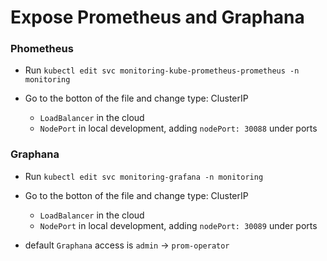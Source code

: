 # Expose Prometheus and Graphana

### Phometheus
- Run `kubectl edit svc monitoring-kube-prometheus-prometheus -n monitoring`

- Go to the botton of the file and change type: ClusterIP
    - `LoadBalancer` in the cloud
    - `NodePort` in local development, adding `nodePort: 30088` under ports


### Graphana
- Run `kubectl edit svc monitoring-grafana -n monitoring`

- Go to the botton of the file and change type: ClusterIP
    - `LoadBalancer` in the cloud
    - `NodePort` in local development, adding `nodePort: 30089` under ports

- default `Graphana` access is `admin` -> `prom-operator`
